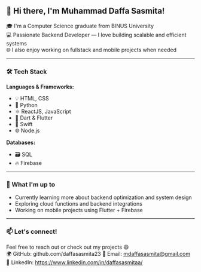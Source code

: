## 👋 Hi there, I'm Muhammad Daffa Sasmita!

🎓 I'm a Computer Science graduate from BINUS University  
💻 Passionate Backend Developer — I love building scalable and efficient systems  
🌐 I also enjoy working on fullstack and mobile projects when needed

---

### 🛠️ Tech Stack

**Languages & Frameworks:**  
- 💡 HTML, CSS  
- 🐍 Python  
- ⚛️ ReactJS, JavaScript  
- 🎯 Dart & Flutter  
- 🍏 Swift  
- 🌐 Node.js

**Databases:**  
- 🗃️ SQL  
- 🔥 Firebase

---

### 🚀 What I'm up to
- Currently learning more about backend optimization and system design
- Exploring cloud functions and backend integrations
- Working on mobile projects using Flutter + Firebase

---

### 📫 Let's connect!
Feel free to reach out or check out my projects 😄  
🌍 GitHub: github.com/daffasasmita23
📧 Email: mdaffasasmita@gmail.com
🔗 LinkedIn: https://www.linkedin.com/in/daffasasmitaa/

